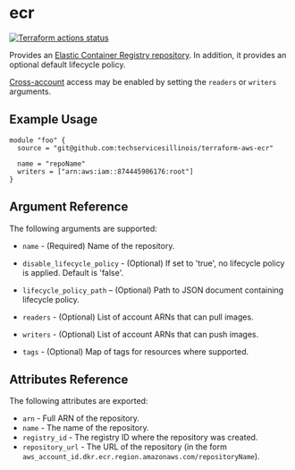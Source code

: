 # ecr

[![Terraform actions status](https://github.com/techservicesillinois/terraform-aws-ecr/workflows/terraform/badge.svg)](https://github.com/techservicesillinois/terraform-aws-ecr/actions)

Provides an [Elastic Container Registry repository](https://docs.aws.amazon.com/AmazonECR/latest/userguide/ECR_GetStarted.html). In addition, it provides an optional default lifecycle
policy.

[Cross-account](https://aws.amazon.com/premiumsupport/knowledge-center/secondary-account-access-ecr/)
access may be enabled by setting the `readers` or `writers` arguments.

Example Usage
-----------------

```hcl
module "foo" {
  source = "git@github.com:techservicesillinois/terraform-aws-ecr"

  name = "repoName"
  writers = ["arn:aws:iam::874445906176:root"]
}
```

Argument Reference
-----------------

The following arguments are supported:

* `name` - (Required) Name of the repository.

* `disable_lifecycle_policy` - (Optional) If set to 'true', no lifecycle policy is applied. Default is 'false'.

* `lifecycle_policy_path` – (Optional) Path to JSON document containing lifecycle policy.

* `readers` - (Optional) List of account ARNs that can pull images.

* `writers` - (Optional) List of account ARNs that can push images.

* `tags` - (Optional) Map of tags for resources where supported.

Attributes Reference
--------------------

The following attributes are exported:

* `arn` - Full ARN of the repository.
* `name` - The name of the repository.
* `registry_id` - The registry ID where the repository was created.
* `repository_url` - The URL of the repository (in the form
    `aws_account_id.dkr.ecr.region.amazonaws.com/repositoryName`).
